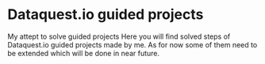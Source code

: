 # Dataquest.io guided projects
My attept to solve guided projects
Here you will find solved steps of Dataquest.io guided projects made by me.
As for now some of them need to be extended which will be done in near future.
